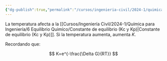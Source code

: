 ```yaml
---
{"dg-publish":true,"permalink":"/cursos/ingenieria-civil/2024-1/quimica-para-ingenieria/6-equilibrio-quimico/cambios-en-temperatura-en-equilibrio-quimico/","tags":["I2QIM100E"]}
---
```



La temperatura afecta a la [[Cursos/Ingeniería Civil/2024-1/Química para Ingeniería/6 Equilibrio Quimíco/Constante de equilibrio (Kc y Kp)\|Constante de equilibrio (Kc y Kp)]]. Si la temperatura aumenta, aumenta $K$.

Recordando que:

$$
K=e^{-\frac{\Delta G}{RT}}
$$
